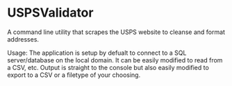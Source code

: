 # USPSValidator
A command line utility that scrapes the USPS website to cleanse and format addresses.

Usage: 
The application is setup by defualt to connect to a SQL server/database on the local domain. It can be easily modified to read from a CSV, etc. 
Output is straight to the console but also easily modified to export to a CSV or a filetype of your choosing.
